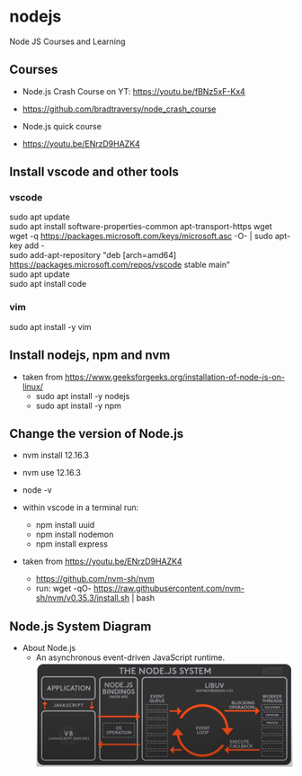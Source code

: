 # nodejs
Node JS Courses and Learning

## Courses
- Node.js Crash Course on YT: https://youtu.be/fBNz5xF-Kx4
- https://github.com/bradtraversy/node_crash_course

- Node.js quick course
- https://youtu.be/ENrzD9HAZK4

## Install vscode and other tools

### vscode
sudo apt update <br/>
sudo apt install software-properties-common apt-transport-https wget <br/>
wget -q https://packages.microsoft.com/keys/microsoft.asc -O- | sudo apt-key add - <br/>
sudo add-apt-repository "deb [arch=amd64] https://packages.microsoft.com/repos/vscode stable main" <br/>
sudo apt update <br/>
sudo apt install code <br/>

### vim
sudo apt install -y vim

## Install nodejs, npm and nvm
- taken from https://www.geeksforgeeks.org/installation-of-node-js-on-linux/
  - sudo apt install -y nodejs
  - sudo apt install -y npm

## Change the version of Node.js
  - nvm install 12.16.3
  - nvm use 12.16.3
  - node -v

- within vscode in a terminal run:
  - npm install uuid
  - npm install nodemon
  - npm install express

- taken from https://youtu.be/ENrzD9HAZK4
  - https://github.com/nvm-sh/nvm
  - run: wget -qO- https://raw.githubusercontent.com/nvm-sh/nvm/v0.35.3/install.sh | bash <br/>

## Node.js System Diagram

- About Node.js
  - An asynchronous event-driven JavaScript runtime.
![](./node.js-system.png)
